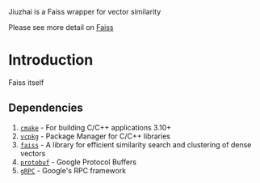 Jiuzhai is a Faiss wrapper for vector similarity 

Please see more detail on [Faiss](https://github.com/facebookresearch/faiss)

# Introduction

Faiss itself

## Dependencies
1. [`cmake`](https://cmake.org/download)                                                - For building C/C++ applications 3.10+
2. [`vcpkg`](https://github.com/microsoft/vcpkg)                                        - Package Manager for C/C++ libraries
3. [`faiss`](https://github.com/facebookresearch/faiss/blob/main/README.md)             - A library for efficient similarity search and clustering of dense vectors
3. [`protobuf`](https://github.com/protocolbuffers/protobuf/blob/master/src/README.md)  - Google Protocol Buffers
4. [`gRPC`](https://github.com/grpc/grpc/blob/master/src/cpp/README.md)                 - Google's RPC framework
